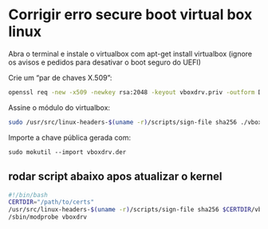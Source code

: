 # Corrigir erro secure boot virtual box linux

Abra o terminal e instale o virtualbox com apt-get install virtualbox (ignore os avisos e pedidos para desativar o boot seguro do UEFI)

Crie um “par de chaves X.509”:

```bash
openssl req -new -x509 -newkey rsa:2048 -keyout vboxdrv.priv -outform DER -out vboxdrv.der -nodes -days 36500 -subj "/CN=MySelf/"
```

Assine o módulo do virtualbox:

```bash
sudo /usr/src/linux-headers-$(uname -r)/scripts/sign-file sha256 ./vboxdrv.priv ./vboxdrv.der $(modinfo -n vboxdrv)
```

Importe a chave pública gerada com: 

`sudo mokutil --import vboxdrv.der`

## rodar script abaixo apos atualizar o kernel

```bash
#!/bin/bash
CERTDIR="/path/to/certs"
/usr/src/linux-headers-$(uname -r)/scripts/sign-file sha256 $CERTDIR/vboxdrv.priv $CERTDIR/vboxdrv.der $(modinfo -n vboxdrv)
/sbin/modprobe vboxdrv
```
